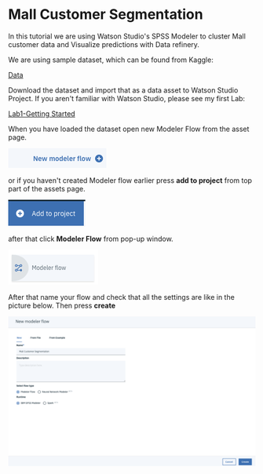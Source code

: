 # Mall Customer Segmentation

In this tutorial we are using Watson Studio's SPSS Modeler to cluster Mall customer data and Visualize predictions with Data refinery.

We are using sample dataset, which can be found from Kaggle:

[Data](https://www.kaggle.com/vjchoudhary7/customer-segmentation-tutorial-in-python "Data")

Download the dataset and import that as a data asset to Watson Studio Project. If you aren't familiar with Watson Studio, please see my first Lab:

[Lab1-Getting Started](https://github.com/LasseHuotari/WatsonWorkshop/tree/master/Lab1-GettingStarted "Lab1-Getting Started")

When you have loaded the dataset open new Modeler Flow from the asset page.

![](images/newflow.png)

or if you haven't created Modeler flow earlier press **add to project** from top part of the assets page.

![](images/addtoproject.png)

after that click **Modeler Flow** from pop-up window.

![](images/modelerflowadd.png)

After that name your flow and check that all the settings are like in the picture below. Then press **create**

![](images/flowsettings.png)
